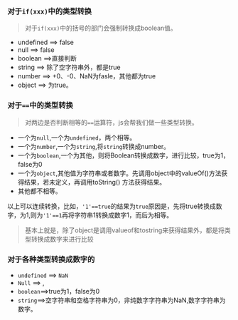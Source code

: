 ### 对于`if(xxx)`中的类型转换
>对于`if(xxx)`中的括号的部门会强制转换成boolean值。
- undefined ==>  false
- null ==> false
- boolean ==>直接判断
- string ==> 除了空字符串外，都是true
- number ==> +0、-0、NaN为fasle，其他都为true
- object ==> 为true。

### 对于`==`中的类型转换
>对两边是否判断相等的`==`运算符，js会帮我们做一些类型转换。
 -  一个为`null`,一个为`undefined`，两个相等。
 -  一个为`number`,一个为`string`,将`string`转换成number。
 - 一个为`boolean`,一个为其他，则将Boolean转换成数字，进行比较，true为1，false为0
 - 一个为`object`,其他值为字符串或者数字。先调用object中的valueOf()方法获得结果，若未定义，再调用toString()
方法获得结果。
- 其他都不相等。


以上可以连续转换，比如，`'1'==true`的结果为`true`原因是，先将true转换成数字，为1,则为`'1'==1`再将字符串1转换成数字1，而后为相等。
>基本上就是，除了object是调用valueof和tostring来获得结果外，都是将类型转换成数字来进行比较

### 对于各种类型转换成数字的
- `undefined` ==> `NaN`
- `Null` ==> ,
- `boolean`==>true为1，false为0
- `string`==>空字符串和空格字符串为0，非纯数字字符串为NaN,数字字符串为数字。